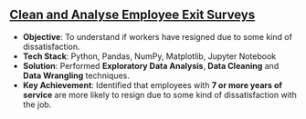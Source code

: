 ## [Clean and Analyse Employee Exit Surveys](https://github.com/thiago-cb/datascience/blob/master/Data%20Analysis%20and%20Visualisation/Clean%20and%20Analyse%20Employee%20Exit%20Surveys/Clean%20and%20Analyse%20Employee%20Exit%20Surveys.ipynb)
- **Objective**: To understand if workers have resigned due to some kind of dissatisfaction.
- **Tech Stack**: Python, Pandas, NumPy, Matplotlib, Jupyter Notebook
- **Solution**: Performed **Exploratory Data Analysis**, **Data Cleaning** and **Data Wrangling** techniques.
- **Key Achievement**: Identified that employees with **7 or more years of service** are more likely to resign due to some kind of dissatisfaction with the job.
